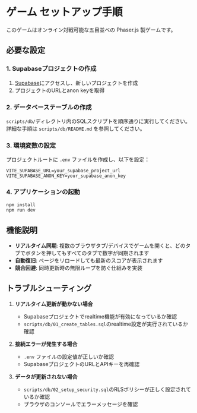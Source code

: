 # ゲーム セットアップ手順

このゲームはオンライン対戦可能な五目並べの Phaser.js 製ゲームです。

## 必要な設定

### 1. Supabaseプロジェクトの作成

1. [Supabase](https://supabase.com)にアクセスし、新しいプロジェクトを作成
2. プロジェクトのURLとanon keyを取得

### 2. データベーステーブルの作成

`scripts/db/`ディレクトリ内のSQLスクリプトを順序通りに実行してください。
詳細な手順は `scripts/db/README.md` を参照してください。

### 3. 環境変数の設定

プロジェクトルートに `.env` ファイルを作成し、以下を設定：

```env
VITE_SUPABASE_URL=your_supabase_project_url
VITE_SUPABASE_ANON_KEY=your_supabase_anon_key
```

### 4. アプリケーションの起動

```bash
npm install
npm run dev
```

## 機能説明

- **リアルタイム同期**: 複数のブラウザタブ/デバイスでゲームを開くと、どのタブでボタンを押してもすべてのタブで数字が同期されます
- **自動復旧**: ページをリロードしても最新のスコアが表示されます
- **競合回避**: 同時更新時の無限ループを防ぐ仕組みを実装

## トラブルシューティング

1. **リアルタイム更新が動かない場合**
   - Supabaseプロジェクトでrealtime機能が有効になっているか確認
   - `scripts/db/01_create_tables.sql`のrealtime設定が実行されているか確認

2. **接続エラーが発生する場合**
   - `.env` ファイルの設定値が正しいか確認
   - SupabaseプロジェクトのURLとAPIキーを再確認

3. **データが更新されない場合**
   - `scripts/db/02_setup_security.sql`のRLSポリシーが正しく設定されているか確認
   - ブラウザのコンソールでエラーメッセージを確認 